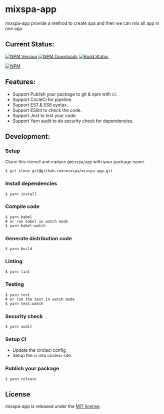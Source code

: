 # mixspa-app
mixspa-app provide a method to create spa and then we can mix all app in one app.

## Current Status:

[![NPM Version](https://img.shields.io/npm/v/@mixspa/app.svg)](https://npmjs.org/package/@mixspa/app)
[![NPM Downloads](https://img.shields.io/npm/dm/@mixspa/app.svg)](https://npmjs.org/package/@mixspa/app)
[![Build Status](https://circleci.com/gh/mixspa/app.svg?style=svg)](https://circleci.com/gh/mixspa/app)

[![NPM](https://nodei.co/npm/@mixspa/app.png?downloads=true&downloadRank=true&stars=true)](https://nodei.co/npm/@mixspa/app/)

## Features:

* Support Publish your package to git & npm with ci.
* Support CircleCi for pipeline.
* Support ES7 & ES6 syntax.
* Support ESlint to check the code.
* Support Jest to test your code.
* Support Yarn audit to do security check for dependencies.

## Development:

### Setup

Clone this stencil and replace `@mixspa/app` with your package name.

```
$ git clone git@github.com:mixspa/mixspa-app.git
```

### Install dependencies

```
$ yarn install
```

### Compile code

```
$ yarn babel
# or run babel in watch mode
$ yarn babel:watch
```

### Generate distribution code

```
$ yarn build
```

### Linting

```
$ yarn lint
```

### Testing

```
$ yarn test
# or run the test in watch mode
$ yarn test:watch
```

### Security check

```
$ yarn audit
```

### Setup CI

* Update the circleci config
* Setup the ci into circleci site.


### Publish your package

```
$ yarn release
```

## License

mixspa-app is released under the [MIT license](https://github.com/mixspa/mixspa-app/blob/master/LICENSE).

